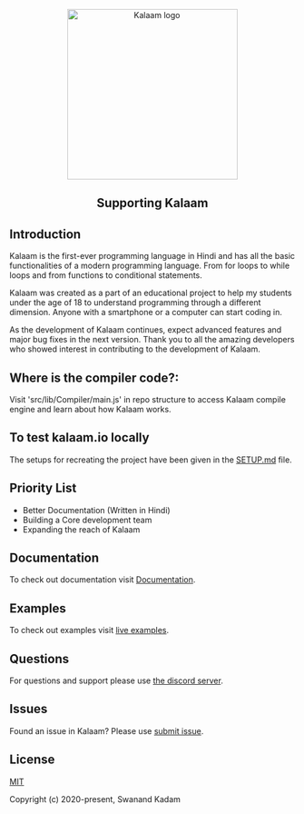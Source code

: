 <p align="center"><a href="kalaam.io" target="_blank" rel="noopener noreferrer"><img width="300" src="https://i.ibb.co/Dg3jzC5/Logo.png" alt="Kalaam logo"></a></p>


<h2 align="center">Supporting Kalaam</h2>


## Introduction

Kalaam is the first-ever programming language in Hindi and has all the basic functionalities of a modern programming language. From for loops to while loops and from functions to conditional statements.

Kalaam was created as a part of an educational project to help my students under the age of 18 to understand programming through a different dimension. Anyone with a smartphone or a computer can start coding in.

As the development of Kalaam continues, expect advanced features and major bug fixes in the next version. Thank you to all the amazing developers who showed interest in contributing to the development of Kalaam. 

## Where is the compiler code?:

Visit 'src/lib/Compiler/main.js' in repo structure to access Kalaam compile engine and learn about how Kalaam works.

## To test kalaam.io locally

The setups for recreating the project have been given in the [SETUP.md](SETUP.md) file.

## Priority List

- Better Documentation (Written in Hindi)
- Building a Core development team
- Expanding the reach of Kalaam

## Documentation

To check out documentation visit [Documentation](https://www.kalaam.io/documentation).


## Examples

To check out examples visit [live examples](https://www.kalaam.io/examples).

## Questions

For questions and support please use [the discord server](https://discord.com/invite/EMyA8TA). 

## Issues

Found an issue in Kalaam? Please use [submit issue](https://github.com/Kalaam-Programming-Language/Kalaam/issues).

## License

[MIT](http://opensource.org/licenses/MIT)

Copyright (c) 2020-present, Swanand Kadam
